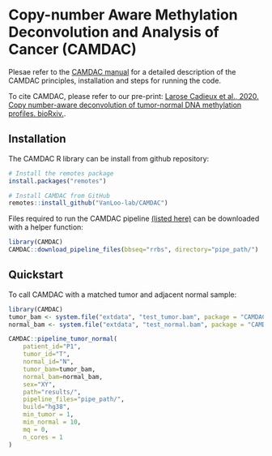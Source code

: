 # Copy-number Aware Methylation Deconvolution and Analysis of Cancer (CAMDAC)

Plesae refer to the [CAMDAC manual](https://htmlpreview.github.io/?https://github.com/VanLoo-lab/CAMDAC/blob/main/CAMDAC_manual.html) for a detailed description of the CAMDAC principles, installation and steps for running the code.

To cite CAMDAC, please refer to our pre-print: [Larose Cadieux et al., 2020. Copy number-aware deconvolution of tumor-normal DNA methylation profiles. bioRxiv.](https://doi.org/10.1101/2020.11.03.366252).

## Installation

The CAMDAC R library can be install from github repository:

```r
# Install the remotes package 
install.packages("remotes")

# Install CAMDAC from GitHub
remotes::install_github("VanLoo-lab/CAMDAC")
```

Files required to run the CAMDAC pipeline [(listed here)](inst/extdata/pipeline_files_urls.txt) can be downloaded with a helper function:

```r
library(CAMDAC)
CAMDAC::download_pipeline_files(bbseq="rrbs", directory="pipe_path/")
```

## Quickstart

To call CAMDAC with a matched tumor and adjacent normal sample:

```r
library(CAMDAC)
tumor_bam <- system.file("extdata", "test_tumor.bam", package = "CAMDAC")
normal_bam <- system.file("extdata", "test_normal.bam", package = "CAMDAC")

CAMDAC::pipeline_tumor_normal(
    patient_id="P1",
    tumor_id="T",
    normal_id="N",
    tumor_bam=tumor_bam,
    normal_bam=normal_bam,
    sex="XY",
    path="results/",
    pipeline_files="pipe_path/",
    build="hg38",
    min_tumor = 1,
    min_normal = 10,
    mq = 0,
    n_cores = 1
)
```
